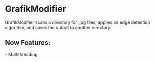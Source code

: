 # GrafikModifier

GrafikModifier scans a directory for .jpg files,
applies an edge detection algorithm, and saves the output to another directory.

<h2>Now Features:</h2>
- Multithreading
